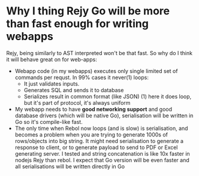 # Why I thing Rejy Go will be more than fast enough for writing webapps

Rejy, being similarly to AST interpreted won't be that fast. So why do I think it will behave great on for web-apps:

 * Webapp code (in my webapps) executes only single limited set of commands per requst. In 99% cases it never(1) loops: 
   * It just validates inputs. 
   * Generates SQL and sends it to database
   * Serializes result in common format (like JSON) (1) here it does loop, but it's part of protocol, it's always uniform
 * My webapp needs to have **good networking support** and good database drivers (which will be native Go), serialisation will be
   written in Go so it's compile-like fast.
 * The only time when Rebol now loops (and is slow) is serialisation, and becomes a problem when you are trying to generate 
   1000s of rows/objects into big string. It might need serialisation to generate a response to client, or to generate payload
   to send to PDF or Excel generating server. I tested and string concatenation is like 10x faster in nodejs Rejy than rebol.
   I expect that Go version will be even faster and all serialisations will be written directly in Go
